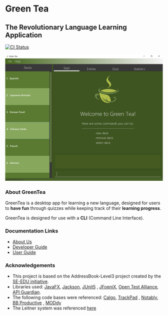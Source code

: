 # Green Tea
## The Revolutionary Language Learning Application

[![CI Status](https://github.com/AY2021S1-CS2103T-T09-4/tp/workflows/Java%20CI/badge.svg)](https://github.com/AY2021S1-CS2103T-T09-4/tp/actions)

![Ui](docs/images/Ui.png)

### About GreenTea
GreenTea is a desktop app for learning a new language, designed for users to **have fun** through quizzes while keeping
track of their **learning progress**.

GreenTea is designed for use with a **CLI** (Command Line Interface).

### Documentation Links
* [About Us](docs/AboutUs.md)
* [Developer Guide](docs/DeveloperGuide.md)
* [User Guide](docs/UserGuide.md)

### Acknowledgements
* This project is based on the AddressBook-Level3 project created by the [SE-EDU initiative](https://se-education.org).
* Libraries used: [JavaFX](https://openjfx.io/), [Jackson](https://github.com/FasterXML/jackson), [JUnit5](https://github.com/junit-team/junit5)
, [JFoeniX](http://www.jfoenix.com/), [Open Test Alliance](https://github.com/ota4j-team/opentest4j), [API Guardian](https://github.com/apiguardian-team/apiguardian).
* The following code bases were referenced: [Calgo](https://github.com/AY1920S2-CS2103T-F11-1/main), [TrackPad](https://github.com/AY2021S1-CS2103T-T09-3/tp)
, [Notably](https://github.com/AY1920S2-CS2103T-W17-2/main), [BB Productive](https://github.com/AY1920S2-CS2103T-W16-1/main)
, [MODdy](https://github.com/AY1920S2-CS2103T-W13-3/main)
* The Leitner system was referenced [here](https://jessewhelan.medium.com/using-the-leitner-system-to-improve-your-study-d5edafae7f0)
